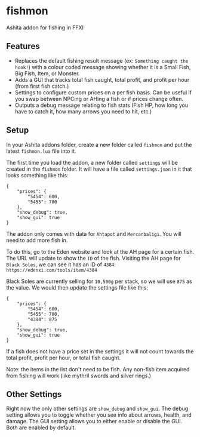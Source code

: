 # fishmon
Ashita addon for fishing in FFXI

## Features
- Replaces the default fishing result message (ex: `Something caught the hook!`) with a colour coded message showing whether it is a Small Fish, Big Fish, Item, or Monster.
- Adds a GUI that tracks total fish caught, total profit, and profit per hour (from first fish catch.)
- Settings to configure custom prices on a per fish basis. Can be useful if you swap between NPCing or AHing a fish or if prices change often.
- Outputs a debug message relating to fish stats (Fish HP, how long you have to catch it, how many arrows you need to hit, etc.)

## Setup

In your Ashita addons folder, create a new folder called `fishmon` and put the latest `fishmon.lua` file into it.

The first time you load the addon, a new folder called `settings` will be created in the `fishmon` folder. It will have a file called `settings.json` in it that looks something like this:

```
{
    "prices": {
        "5454": 600,
        "5455": 700
    },
    "show_debug": true,
    "show_gui": true
}
```
The addon only comes with data for `Ahtapot` and `Mercanbaligi`. You will need to add more fish in.

To do this, go to the Eden website and look at the AH page for a certain fish. The URL will update to show the `ID` of the fish. Visiting the AH page for `Black Soles`, we can see it has an ID of `4384`: `https://edenxi.com/tools/item/4384`

Black Soles are currently selling for `10,500g` per stack, so we will use `875` as the value. We would then update the settings file like this:

```
{
    "prices": {
        "5454": 600,
        "5455": 700,
        "4384": 875
    },
    "show_debug": true,
    "show_gui": true
}
```

If a fish does not have a price set in the settings it will not count towards the total profit, profit per hour, or total fish caught.

Note: the items in the list don't need to be fish. Any non-fish item acquired from fishing will work (like mythril swords and silver rings.)

## Other Settings
Right now the only other settings are `show_debug` and `show_gui`. The debug setting allows you to toggle whether you see info about arrows, health, and damage. The GUI setting allows you to either enable or disable the GUI. Both are enabled by default.